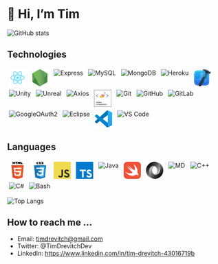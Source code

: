 # 👋 Hi, I’m Tim
![GitHub stats](https://github-readme-stats.vercel.app/api?username=timdrevitch&show_icons=true&theme=tokyonight)

## Technologies
<p align="left">
<img src="https://raw.githubusercontent.com/github/explore/80688e429a7d4ef2fca1e82350fe8e3517d3494d/topics/react/react.png" alt="React" height="40" style="vertical-align:top; margin:4px">
<img src="https://raw.githubusercontent.com/github/explore/80688e429a7d4ef2fca1e82350fe8e3517d3494d/topics/nodejs/nodejs.png" alt="Node" height="40" style="vertical-align:top; margin:4px">
<img src="https://img.icons8.com/nolan/344/express-js.png" alt="Express" height="40" style="vertical-align:top; margin:4px">
<img src="https://img.icons8.com/fluency/344/mysql-logo.png" alt="MySQL" height="40" style="vertical-align:top; margin:4px">
<img src="https://img.icons8.com/external-tal-revivo-color-tal-revivo/344/external-mongodb-a-cross-platform-document-oriented-database-program-logo-color-tal-revivo.png" alt="MongoDB" height="40" style="vertical-align:top; margin:4px">
<img src="https://img.icons8.com/color/344/heroku.png" alt="Heroku" height="40" style="vertical-align:top; margin:4px">
  <img src="https://raw.githubusercontent.com/github/explore/80688e429a7d4ef2fca1e82350fe8e3517d3494d/topics/xcode/xcode.png" alt="Xcode" height="40" style="vertical-align:top; margin:4px">
<img src="https://img.icons8.com/nolan/344/unity.png" alt="Unity" height="40" style="vertical-align:top; margin:4px">
<img src="https://img.icons8.com/nolan/344/unreal-engine.png" alt="Unreal" height="40" style="vertical-align:top; margin:4px">
<img src="https://static.axios.com/img/axios-icon.png" alt="Axios" height="40" style="vertical-align:top; margin:4px">
<img src="https://raw.githubusercontent.com/github/explore/80688e429a7d4ef2fca1e82350fe8e3517d3494d/topics/styled-components/styled-components.png" alt="styled-components" height="40" style="vertical-align:top; margin:4px">
<img src="https://raw.githubusercontent.com/jmnote/z-icons/master/svg/git.svg" alt="Git" height="40" style="vertical-align:top; margin:4px">
<img src="https://img.icons8.com/color-glass/344/github--v1.png" alt="GitHub" height="40" style="vertical-align:top; margin:4px">
<img src="https://img.icons8.com/color/344/gitlab.png" alt="GitLab" height="40" style="vertical-align:top; margin:4px">
<img src="https://raw.githubusercontent.com/jmnote/z-icons/master/svg/google.svg" alt="GoogleOAuth2" height="40" style="vertical-align:top; margin:4px">
<img src="https://img.icons8.com/office/344/java-eclipse.png" alt="Eclipse" height="40" style="vertical-align:top; margin:4px">
<img src="https://raw.githubusercontent.com/github/explore/80688e429a7d4ef2fca1e82350fe8e3517d3494d/topics/visual-studio-code/visual-studio-code.png" alt="VS Code" height="40" style="vertical-align:top; margin:4px">
<img src="https://img.icons8.com/nolan/344/apple-app-store--v2.png" alt="VS Code" height="40" style="vertical-align:top; margin:4px">
</p>

## Languages
<p align="left">
<img src="https://raw.githubusercontent.com/github/explore/80688e429a7d4ef2fca1e82350fe8e3517d3494d/topics/html/html.png" alt="HTML" height="40" style="vertical-align:top; margin:4px">
<img src="https://raw.githubusercontent.com/github/explore/80688e429a7d4ef2fca1e82350fe8e3517d3494d/topics/css/css.png" alt="CSS" height="40" style="vertical-align:top; margin:4px">
<img src="https://raw.githubusercontent.com/github/explore/80688e429a7d4ef2fca1e82350fe8e3517d3494d/topics/javascript/javascript.png" alt="JavaScript" height="40" style="vertical-align:top; margin:4px">
<img src="https://raw.githubusercontent.com/github/explore/80688e429a7d4ef2fca1e82350fe8e3517d3494d/topics/typescript/typescript.png" alt="TypeScript" height="40" style="vertical-align:top; margin:4px">
<img src="https://raw.githubusercontent.com/jmnote/z-icons/master/svg/java.svg" alt="Java" height="40" style="vertical-align:top; margin:4px">
<img src="https://raw.githubusercontent.com/github/explore/80688e429a7d4ef2fca1e82350fe8e3517d3494d/topics/swift/swift.png" alt="Swift" height="40" style="vertical-align:top; margin:4px">
<img src="https://raw.githubusercontent.com/github/explore/80688e429a7d4ef2fca1e82350fe8e3517d3494d/topics/json/json.png" alt="JSON" height="40" style="vertical-align:top; margin:4px">
<img src="https://img.icons8.com/officel/344/markdown.png" alt="MD" height="40" style="vertical-align:top; margin:4px">
<img src="https://raw.githubusercontent.com/jmnote/z-icons/master/svg/cpp.svg" alt="C++" height="40" style="vertical-align:top; margin:4px">
<img src="https://raw.githubusercontent.com/jmnote/z-icons/master/svg/csharp.svg" alt="C#" height="40" style="vertical-align:top; margin:4px">
 <img src="https://raw.githubusercontent.com/jmnote/z-icons/master/svg/bash.svg" alt="Bash" height="40" style="vertical-align:top; margin:4px">
</p>

![Top Langs](https://github-readme-stats.vercel.app/api/top-langs/?username=timdrevitch&langs_count=10&layout=compact&theme=tokyonight&hide=C,ASP.NET,ShaderLab,HLSL,Objective-C%2B%2B,CMake)

## How to reach me ...
- Email: timdrevitch@gmail.com
- Twitter: @TimDrevitchDev
- LinkedIn: https://www.linkedin.com/in/tim-drevitch-43016719b
